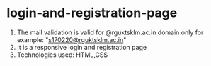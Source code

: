 # login-and-registration-page
1. The mail validation is valid for @rguktsklm.ac.in domain only for example: "s170220@rguktsklm.ac.in"
2. It is a responsive login and registration page 
3. Technologies used: HTML,CSS

